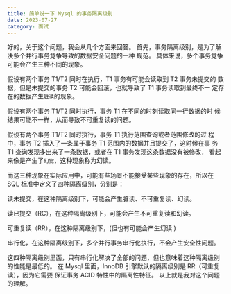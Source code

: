```yaml
---
title: 简单说一下 Mysql 的事务隔离级别
date: 2023-07-27
category: 面试
---
```


好的，关于这个问题，我会从几个方面来回答。 首先，事务隔离级别，是为了解决多个并行事务竞争导致的数据安全问题的一种 规范。 具体来说，多个事务竞争可能会产生三种不同的现象。

假设有两个事务 T1/T2 同时在执行，T1 事务有可能会读取到 T2 事务未提交的 数据，但是未提交的事务 T2 可能会回滚，也就导致了 T1 事务读取到最终不一 定存在的数据产生`脏读`的现象。

假设有两个事务 T1/T2 同时执行，事务 T1 在不同的时刻读取同一行数据的时 候结果可能不一样，从而导致不可重复读的问题。 

假设有两个事务 T1/T2 同时执行，事务 T1 执行范围查询或者范围修改的过 程中，事务 T2 插入了一条属于事务 T1 范围内的数据并且提交了，这时候在事 务 T1 查询发现多出来了一条数据，或者在 T1 事务发现这条数据没有被修改， 看起来像是产生了`幻觉`，这种现象称为幻读。


而这三种现象在实际应用中，可能有些场景不能接受某些现象的存在，所以在 SQL 标准中定义了四种隔离级别，分别是： 

读未提交，在这种隔离级别下，可能会产生脏读、不可重复读、幻读。 

读已提交（RC），在这种隔离级别下，可能会产生不可重复读和幻读。 

可重复读（RR），在这种隔离级别下，(但也有可能会产生幻读 )

串行化，在这种隔离级别下，多个并行事务串行化执行，不会产生安全性问题。

 这四种隔离级别里面，只有串行化解决了全部的问题，但也意味着这种隔离级别 的性能是最低的。 在 Mysql 里面，InnoDB 引擎默认的隔离级别是 RR（可重复读），因为它需要 保证事务 ACID 特性中的隔离性特征。 以上就是我对这个问题的理解。